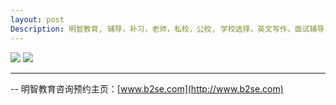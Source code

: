```yaml
---
layout: post
Description: 明智教育, 辅导，补习，老师，私校，公校, 学校选择，英文写作，面试辅导，简历书写，School Selection, Private Schools, Selective Schools, Writing tutoring, Interviews tutoring, Resume Writing, motto, Melbourne Schools Motto, Utilis in Ministerium (Usefulness in Service), Non Sine Palma Pulvere (No Reward Without Effort), Deo Patriae Litteris , Viriliter Agite 含义为 Act Manfully, Honour The Work, Melbourne High SChool MHS, Sapere Aude (Dare To Know), Wesley College, Empowering Tomorrow’s Women, Potens Sui (Mastery of Self), MacRob, Caulfield Grammar, Haileybury, Lauristan Girls', Melbourne Grammar, MLC, PLC, Scotch, 
---
```


![](http://www.b2se.com/blog/images/Some%20Melbourne%20Schools%20Mottos%20-%20P1.jpg)
![](http://www.b2se.com/blog/images/Some%20Melbourne%20Schools%20Mottos%20-%20P2.jpg)


	
--------
-- 明智教育咨询预约主页：[www.b2se.com](http://www.b2se.com)

